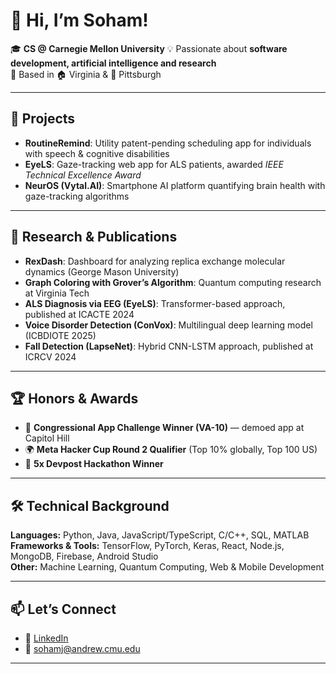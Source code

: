 # 👋  Hi, I’m Soham!  

🎓 **CS @ Carnegie Mellon University**
💡 Passionate about **software development, artificial intelligence and research**  
📍 Based in 🏠 Virginia & 🏫 Pittsburgh 

---

## 🚀 Projects  
- **RoutineRemind**: Utility patent-pending scheduling app for individuals with speech & cognitive disabilities  
- **EyeLS**: Gaze-tracking web app for ALS patients, awarded *IEEE Technical Excellence Award*  
- **NeurOS (Vytal.AI)**: Smartphone AI platform quantifying brain health with gaze-tracking algorithms  

---

## 🔬 Research & Publications  
- **RexDash**: Dashboard for analyzing replica exchange molecular dynamics (George Mason University)  
- **Graph Coloring with Grover’s Algorithm**: Quantum computing research at Virginia Tech  
- **ALS Diagnosis via EEG (EyeLS)**: Transformer-based approach, published at ICACTE 2024  
- **Voice Disorder Detection (ConVox)**: Multilingual deep learning model (ICBDIOTE 2025)  
- **Fall Detection (LapseNet)**: Hybrid CNN-LSTM approach, published at ICRCV 2024  

---

## 🏆 Honors & Awards  
- 🥇 **Congressional App Challenge Winner (VA-10)** — demoed app at Capitol Hill  
- 🌍 **Meta Hacker Cup Round 2 Qualifier** (Top 10% globally, Top 100 US)  
- 🏅 **5x Devpost Hackathon Winner**  

---

## 🛠️ Technical Background  
**Languages:** Python, Java, JavaScript/TypeScript, C/C++, SQL, MATLAB  
**Frameworks & Tools:** TensorFlow, PyTorch, Keras, React, Node.js, MongoDB, Firebase, Android Studio  
**Other:** Machine Learning, Quantum Computing, Web & Mobile Development  

---

## 📫 Let’s Connect  
- 🔗 [LinkedIn](https://www.linkedin.com/in/sohamjain25)  
- 📧 sohamj@andrew.cmu.edu
---
